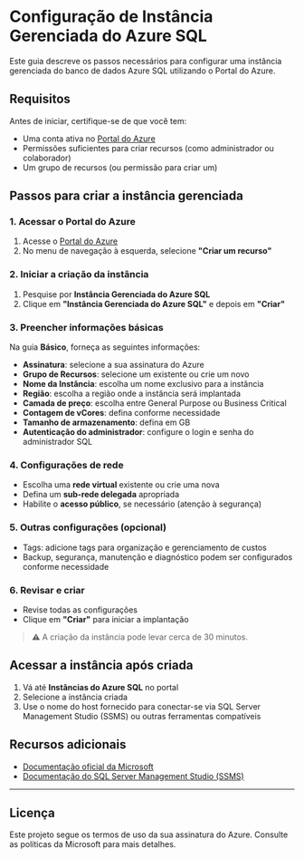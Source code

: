 # Configuração de Instância Gerenciada do Azure SQL

Este guia descreve os passos necessários para configurar uma instância gerenciada do banco de dados Azure SQL utilizando o Portal do Azure.

## Requisitos

Antes de iniciar, certifique-se de que você tem:

- Uma conta ativa no [Portal do Azure](https://portal.azure.com)
- Permissões suficientes para criar recursos (como administrador ou colaborador)
- Um grupo de recursos (ou permissão para criar um)

## Passos para criar a instância gerenciada

### 1. Acessar o Portal do Azure

1. Acesse o [Portal do Azure](https://portal.azure.com)
2. No menu de navegação à esquerda, selecione **"Criar um recurso"**

### 2. Iniciar a criação da instância

1. Pesquise por **Instância Gerenciada do Azure SQL**
2. Clique em **"Instância Gerenciada do Azure SQL"** e depois em **"Criar"**

### 3. Preencher informações básicas

Na guia **Básico**, forneça as seguintes informações:

- **Assinatura**: selecione a sua assinatura do Azure
- **Grupo de Recursos**: selecione um existente ou crie um novo
- **Nome da Instância**: escolha um nome exclusivo para a instância
- **Região**: escolha a região onde a instância será implantada
- **Camada de preço**: escolha entre General Purpose ou Business Critical
- **Contagem de vCores**: defina conforme necessidade
- **Tamanho de armazenamento**: defina em GB
- **Autenticação do administrador**: configure o login e senha do administrador SQL

### 4. Configurações de rede

- Escolha uma **rede virtual** existente ou crie uma nova
- Defina um **sub-rede delegada** apropriada
- Habilite o **acesso público**, se necessário (atenção à segurança)

### 5. Outras configurações (opcional)

- Tags: adicione tags para organização e gerenciamento de custos
- Backup, segurança, manutenção e diagnóstico podem ser configurados conforme necessidade

### 6. Revisar e criar

- Revise todas as configurações
- Clique em **"Criar"** para iniciar a implantação

> ⚠️ A criação da instância pode levar cerca de 30 minutos.

## Acessar a instância após criada

1. Vá até **Instâncias do Azure SQL** no portal
2. Selecione a instância criada
3. Use o nome do host fornecido para conectar-se via SQL Server Management Studio (SSMS) ou outras ferramentas compatíveis

## Recursos adicionais

- [Documentação oficial da Microsoft](https://learn.microsoft.com/pt-br/azure/azure-sql/managed-instance/instance-create-quickstart?view=azuresql&tabs=azure-portal)
- [Documentação do SQL Server Management Studio (SSMS)](https://learn.microsoft.com/pt-br/sql/ssms/download-sql-server-management-studio-ssms)

---

## Licença

Este projeto segue os termos de uso da sua assinatura do Azure. Consulte as políticas da Microsoft para mais detalhes.
